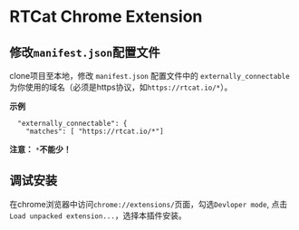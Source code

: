 # RTCat Chrome Extension


## 修改`manifest.json`配置文件

clone项目至本地，修改 `manifest.json` 配置文件中的 `externally_connectable` 为你使用的域名（必须是https协议，如`https://rtcat.io/*`）。

**示例**

```
  "externally_connectable": {
    "matches": [ "https://rtcat.io/*"]
```

**注意：** `*`**不能少！**

## 调试安装

在chrome浏览器中访问`chrome://extensions/`页面，勾选`Devloper mode`, 点击`Load unpacked extension...`，选择本插件安装。